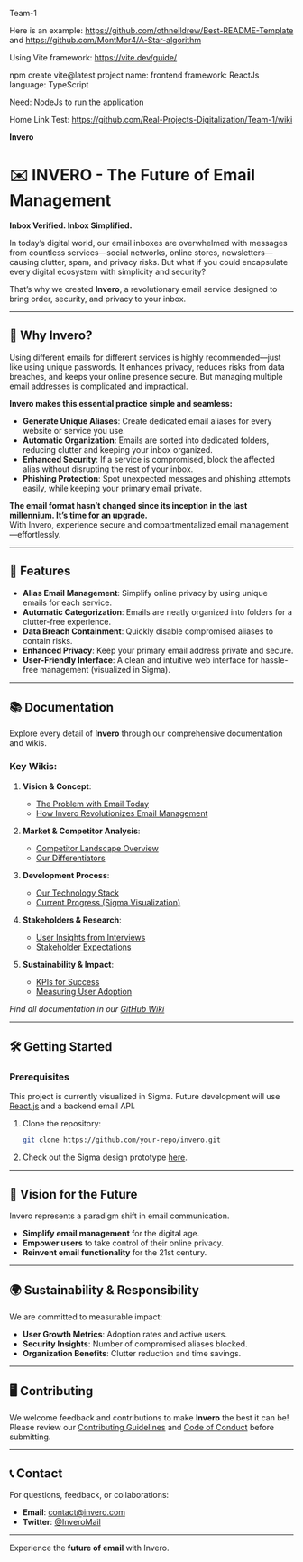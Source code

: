 Team-1

Here is an example: https://github.com/othneildrew/Best-README-Template and https://github.com/MontMor4/A-Star-algorithm 

Using Vite framework: https://vite.dev/guide/

npm create vite@latest
project name: frontend
framework: ReactJs
language: TypeScript

Need: NodeJs to run the application

Home Link Test: https://github.com/Real-Projects-Digitalization/Team-1/wiki 


**Invero**


# ✉️ INVERO - The Future of Email Management  

**Inbox Verified. Inbox Simplified.**  

In today’s digital world, our email inboxes are overwhelmed with messages from countless services—social networks, online stores, newsletters—causing clutter, spam, and privacy risks. But what if you could encapsulate every digital ecosystem with simplicity and security?  

That’s why we created **Invero**, a revolutionary email service designed to bring order, security, and privacy to your inbox.  

---

## 🌟 Why Invero?  

Using different emails for different services is highly recommended—just like using unique passwords. It enhances privacy, reduces risks from data breaches, and keeps your online presence secure. But managing multiple email addresses is complicated and impractical.  

**Invero makes this essential practice simple and seamless:**  
- **Generate Unique Aliases**: Create dedicated email aliases for every website or service you use.  
- **Automatic Organization**: Emails are sorted into dedicated folders, reducing clutter and keeping your inbox organized.  
- **Enhanced Security**: If a service is compromised, block the affected alias without disrupting the rest of your inbox.  
- **Phishing Protection**: Spot unexpected messages and phishing attempts easily, while keeping your primary email private.  

**The email format hasn’t changed since its inception in the last millennium. It’s time for an upgrade.**  
With Invero, experience secure and compartmentalized email management—effortlessly.  

---

## 🚀 Features  

- **Alias Email Management**: Simplify online privacy by using unique emails for each service.  
- **Automatic Categorization**: Emails are neatly organized into folders for a clutter-free experience.  
- **Data Breach Containment**: Quickly disable compromised aliases to contain risks.  
- **Enhanced Privacy**: Keep your primary email address private and secure.  
- **User-Friendly Interface**: A clean and intuitive web interface for hassle-free management (visualized in Sigma).  

---

## 📚 Documentation  

Explore every detail of **Invero** through our comprehensive documentation and wikis.  

### Key Wikis:  
1. **Vision & Concept**:  
   - [The Problem with Email Today](#)  
   - [How Invero Revolutionizes Email Management](#)  

2. **Market & Competitor Analysis**:  
   - [Competitor Landscape Overview](#)  
   - [Our Differentiators](#)  

3. **Development Process**:  
   - [Our Technology Stack](#)  
   - [Current Progress (Sigma Visualization)](#)  

4. **Stakeholders & Research**:  
   - [User Insights from Interviews](#)  
   - [Stakeholder Expectations](#)  

5. **Sustainability & Impact**:  
   - [KPIs for Success](#)  
   - [Measuring User Adoption](#)  

*Find all documentation in our [GitHub Wiki]([https://github.com/Real-Projects-Digitalization/Team-1/wiki])*  

---

## 🛠️ Getting Started  

### Prerequisites  
This project is currently visualized in Sigma. Future development will use [React.js](https://reactjs.org/) and a backend email API.  

1. Clone the repository:  
   ```bash  
   git clone https://github.com/your-repo/invero.git  
   ```  

2. Check out the Sigma design prototype [here](#link-to-prototype).  

---

## 🌟 Vision for the Future  

Invero represents a paradigm shift in email communication.  
- **Simplify email management** for the digital age.  
- **Empower users** to take control of their online privacy.  
- **Reinvent email functionality** for the 21st century.  

---

## 🌍 Sustainability & Responsibility  

We are committed to measurable impact:  
- **User Growth Metrics**: Adoption rates and active users.  
- **Security Insights**: Number of compromised aliases blocked.  
- **Organization Benefits**: Clutter reduction and time savings.  

---

## 🖥️ Contributing  

We welcome feedback and contributions to make **Invero** the best it can be! Please review our [Contributing Guidelines](#) and [Code of Conduct](#) before submitting.  

---

## 📞 Contact  

For questions, feedback, or collaborations:  
- **Email**: contact@invero.com  
- **Twitter**: [@InveroMail](https://twitter.com/InveroMail)  

---

Experience the **future of email** with Invero.  
